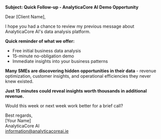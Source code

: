 **Subject: Quick Follow-up - AnalyticaCore AI Demo Opportunity**

Dear [Client Name],

I hope you had a chance to review my previous message about AnalyticaCore AI's data analysis platform.

**Quick reminder of what we offer:**
- Free initial business data analysis
- 15-minute no-obligation demo
- Immediate insights into your business patterns

**Many SMEs are discovering hidden opportunities in their data** - revenue optimization, customer insights, and operational efficiencies they never knew existed.

**Just 15 minutes could reveal insights worth thousands in additional revenue.**

Would this week or next week work better for a brief call?

Best regards,  
[Your Name]  
AnalyticaCore AI  
information@analyticacoreai.ie